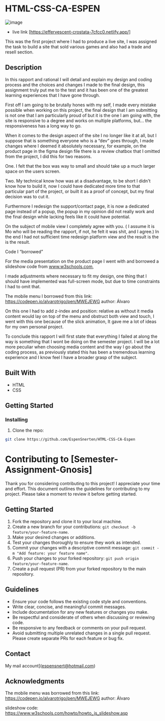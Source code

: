 # HTML-CSS-CA-ESPEN

![image](/media/gamehub-sc.jpg)

- live link [https://effervescent-crostata-7cfcc0.netlify.app/]

This was the first project where I had to produce a live site, I was assigned the task to build a site that sold various games and also had a trade and resell section.

## Description

In this rapport and rational I will detail and explain my design and coding process and the choices and changes I made to the final design, this assignment truly put me to the test and it has been one of the greatest learning experiences that I have gone through.

First off I am going to be brutally hones with my self, I made every mistake possible when working on this project, the final design that I am submitting is not one that I am particularly proud of but it is the one I am going with, the site is responsive to a degree and works on multiple platforms, but... the responsiveness has a long way to go.

When it comes to the design aspect of the site I no longer like it at all, but I suppose that is something everyone who is a “dev” goes through, I made changes where I deemed it absolutely necessary, for example, on the product page in the figma design file there is a review chatbox that I omitted from the project, I did this for two reasons.

One. I felt that the box was way to small and should take up a much larger space on the users screen.

Two. My technical know how was at a disadvantage, to be short I didn't know how to build it, now I could have dedicated more time to that particular part of the project, or built it as a proof of concept, but my final decision was to cut it.

Furthermore I redesign the support/contact page, it is now a dedicated page instead of a popup, the popup in my opinion did not really work and the final design while lacking feels like it could have potential.

On the subject of mobile view I completely agree with you. ( I assume it is Mo who will be reading the rapport, if not, he felt it was shit, and I agree.)
In the end I had not sufficient time redesign platform view and the result is the is the result.

Code I “borrowed”

For the media presentation on the product page I went with and borrowed a slideshow code from www.w3schools.com,

I made adjustments where necessary to fit my design, one thing that I should have implemented was full-screen mode, but due to time constraints I had to omit that.

The mobile menu I borrowed from this link: https://codepen.io/alvarotrigo/pen/MWEJEWG author: Álvaro

On this one I had to add z-index and position: relative as without it media content would lay on top of the menu and obstruct both view and touch, I went with this one because of the slick animation, It gave me a lot of ideas for my own personal project.

To conclude this rapport I will first state that everything I failed at along the way is something that I wont be doing on the semester project. I will be a lot more peculiar when choosing media content and the way I go about the coding process, as previously stated this has been a tremendous learning experience and I know feel I have a broader grasp of the subject.

## Built With

- HTML
- CSS

## Getting Started

### Installing

1. Clone the repo:

```bash
git clone https://github.com/EspenSnerten/HTML-CSS-CA-Espen
```

# Contributing to [Semester-Assignment-Gnosis]

Thank you for considering contributing to this project! I appreciate your time and effort. This document outlines the guidelines for contributing to my project. Please take a moment to review it before getting started.

## Getting Started

1. Fork the repository and clone it to your local machine.
2. Create a new branch for your contributions: `git checkout -b feature/your-feature-name`.
3. Make your desired changes or additions.
4. Test your changes thoroughly to ensure they work as intended.
5. Commit your changes with a descriptive commit message: `git commit -m "Add feature: your feature name"`.
6. Push your changes to your forked repository: `git push origin feature/your-feature-name`.
7. Create a pull request (PR) from your forked repository to the main repository.

## Guidelines

- Ensure your code follows the existing code style and conventions.
- Write clear, concise, and meaningful commit messages.
- Include documentation for any new features or changes you make.
- Be respectful and considerate of others when discussing or reviewing code.
- Be responsive to any feedback or comments on your pull request.
- Avoid submitting multiple unrelated changes in a single pull request. Please create separate PRs for each feature or bug fix.

## Contact

My mail account](espensnert@hotmail.com)


## Acknowledgments

The mobile menu was borrowed from this link: https://codepen.io/alvarotrigo/pen/MWEJEWG author: Álvaro

slideshow code: https://www.w3schools.com/howto/howto_js_slideshow.asp